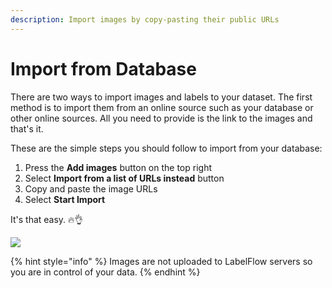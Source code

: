 ```yaml
---
description: Import images by copy-pasting their public URLs
---
```


# Import from Database

There are two ways to import images and labels to your dataset. The first method is to import them from an online source such as your database or other online sources. All you need to provide is the link to the images and that's it.

These are the simple steps you should follow to import from your database:

1. Press the **Add images** button on the top right
2. Select **Import from a list of URLs instead** button
3. Copy and paste the image URLs
4. Select **Start Import**

It's that easy. 🔥👌

![](../.gitbook/assets/uploading\_images.gif)

{% hint style="info" %}
Images are not uploaded to LabelFlow servers so you are in control of your data.
{% endhint %}
